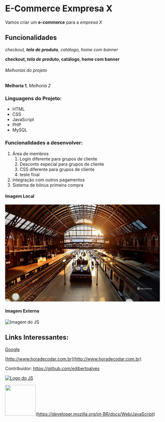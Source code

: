 # E-Commerce Exmpresa X

Vamos criar um **e-commerce** para a *empresa X*

## Funcionalidades

_checkout, **tela de produto**, catálogo, home com banner_

**checkout, _tela de produto_, catálogo, home com banner**

###### Melhorias do projeto

__Melhoria 1__, _Melhoria 2_

### Linguagens do Projeto:

* HTML
* CSS
* JavaScript
* PHP
* MySQL

### Funcionalidades a desenvolver:

1. Área de membros
    1. Login diferente para grupos de cliente
    2. Desconto especial para grupos de cliente
    3. CSS diferente para grupos de cliente
    4. teste final
2. Integração com outros pagamentos
3. Sistema de bônus primeira compra

#### Imagem Local

![Estação da Luz](img/BingWallpaper.jpg)

#### Imagem Externa

![Imagem do JS](https://upload.wikimedia.org/wikipedia/commons/thumb/9/99/Unofficial_JavaScript_logo_2.svg/800px-Unofficial_JavaScript_logo_2.svg.png)

## Links Interessantes:

[Google](https://www.google.com.br)

[http://www.horadecodar.com.br](http://www.horadecodar.com.br)

Contribuidor: https://github.com/edibertoalves

[![Logo do JS](https://upload.wikimedia.org/wikipedia/commons/thumb/9/99/Unofficial_JavaScript_logo_2.svg/800px-Unofficial_JavaScript_logo_2.svg.png)](https://developer.mozilla.org/pt-BR/docs/Web/JavaScript) 

<img src="https://upload.wikimedia.org/wikipedia/commons/thumb/9/99/Unofficial_JavaScript_logo_2.svg/800px-Unofficial_JavaScript_logo_2.svg.pn" width="100" height="100">(https://developer.mozilla.org/pt-BR/docs/Web/JavaScript) 